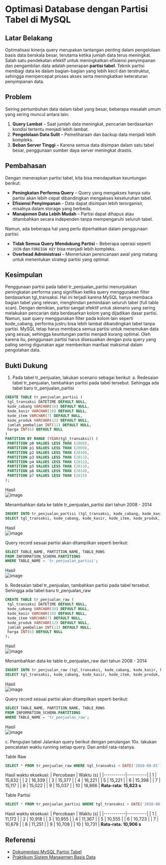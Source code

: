 
# **Optimasi Database dengan Partisi Tabel di MySQL**  

## **Latar Belakang**  
Optimalisasi kinerja query merupakan tantangan penting dalam pengelolaan basis data berskala besar, terutama ketika jumlah data terus meningkat. Salah satu pendekatan efektif untuk meningkatkan efisiensi penyimpanan dan pengambilan data adalah penerapan **partisi tabel**. Teknik partisi membagi data ke dalam bagian-bagian yang lebih kecil dan terstruktur, sehingga mempercepat proses akses serta meningkatkan keteraturan penyimpanan data.

## **Problem**  
Seiring pertumbuhan data dalam tabel yang besar, beberapa masalah umum yang sering muncul antara lain:  
1. **Query Lambat** – Saat jumlah data meningkat, pencarian berdasarkan kondisi tertentu menjadi lebih lambat.  
2. **Pengelolaan Data Sulit** – Pemeliharaan dan backup data menjadi lebih kompleks.  
3. **Beban Server Tinggi** – Karena semua data disimpan dalam satu tabel besar, penggunaan sumber daya server meningkat drastis.  

## **Pembahasan**  
Dengan menerapkan partisi tabel, kita bisa mendapatkan keuntungan berikut:  
- **Peningkatan Performa Query** – Query yang mengakses hanya satu partisi akan lebih cepat dibandingkan mengakses keseluruhan tabel.
- **Efisiensi Penyimpanan** – Data dapat disimpan lebih terorganisir, misalnya dalam storage yang berbeda.  
- **Manajemen Data Lebih Mudah** – Partisi dapat dihapus atau ditambahkan secara independen tanpa mempengaruhi seluruh tabel.  

Namun, ada beberapa hal yang perlu diperhatikan dalam penggunaan partisi:  
- **Tidak Semua Query Mendukung Partisi** – Beberapa operasi seperti `JOIN` dan `FOREIGN KEY` bisa menjadi lebih kompleks.
- **Overhead Administrasi** – Memerlukan perencanaan awal yang matang untuk menentukan strategi partisi yang optimal.  

## **Kesimpulan**  
Penggunaan partisi pada tabel tr_penjualan_partisi menunjukkan peningkatan performa yang signifikan ketika query menggunakan filter berdasarkan tgl_transaksi. Hal ini terjadi karena MySQL hanya membaca bagian tabel yang relevan, menghindari pemindaian seluruh tabel (full table scan). Dengan demikian, partisi sangat efektif untuk skenario yang sering melakukan pencarian data berdasarkan kolom yang dijadikan dasar partisi.
Namun, saat query menggunakan filter pada kolom lain seperti kode_cabang, performa justru bisa lebih lambat dibandingkan tabel tanpa partisi. MySQL tetap harus membaca semua partisi untuk menemukan data yang sesuai, sehingga keuntungan partisi menjadi kurang optimal. Oleh karena itu, penggunaan partisi harus disesuaikan dengan pola query yang paling sering digunakan agar memberikan manfaat maksimal dalam pengolahan data.

## **Bukti Dukung**  
1. Pada tabel tr_penjualan, lakukan scenario sebagai berikut: 
a. Redesaian tabel tr_penjualan, tambahkan partisi pada tabel tersebut. Sehingga  ada tabel baru tr_penjualan_partisi
```sql
CREATE TABLE tr_penjualan_partisi ( 
 tgl_transaksi DATETIME DEFAULT NULL, 
 kode_cabang VARCHAR(10) DEFAULT NULL, 
 kode_kasir VARCHAR(10) DEFAULT NULL, 
 kode_item VARCHAR(7) DEFAULT NULL, 
 kode_produk VARCHAR(12) DEFAULT NULL, 
 jumlah_pembelian INT(11) DEFAULT NULL,  
 harga INT(6) DEFAULT NULL 
) 
PARTITION BY RANGE (YEAR(tgl_transaksi)) ( 
 PARTITION p0 VALUES LESS THAN (2008), 
 PARTITION p1 VALUES LESS THAN (2009), 
 PARTITION p2 VALUES LESS THAN (2010), 
 PARTITION p3 VALUES LESS THAN (2011), 
 PARTITION p4 VALUES LESS THAN (2012), 
 PARTITION p5 VALUES LESS THAN (2013), 
 PARTITION p6 VALUES LESS THAN (2014), 
 PARTITION p7 VALUES LESS THAN (2015) 
);
```
Hasil <br>
![image](https://github.com/user-attachments/assets/211ec94f-6038-43b7-b4ec-20a9f189c5fa)

Menambahkan data ke table tr_penjualan_partisi dari tahun 2008 - 2014
```sql
INSERT INTO tr_penjualan_partisi (tgl_transaksi, kode_cabang, kode_kasir, kode_item,  kode_produk, jumlah_pembelian, harga) ( 
SELECT tgl_transaksi, kode_cabang, kode_kasir, kode_item, kode_produk, jumlah_pembelian, harga_produk FROM tr_penjualan )
```
Hasil <br>
![image](https://github.com/user-attachments/assets/ce2f82dd-8c33-4200-a154-76f947553c4d)

Query record sesuai partisi akan ditampilkan seperti  berikut:
```sql
SELECT TABLE_NAME, PARTITION_NAME, TABLE_ROWS 
FROM INFORMATION_SCHEMA.PARTITIONS 
WHERE TABLE_NAME = 'tr_penjualan_partisi'; 
```
Hasil <br>
![image](https://github.com/user-attachments/assets/4ad62381-f90b-4f6c-9aa4-85d56593f829)

b. Redesaian tabel tr_penjualan, tambahkan partisi pada tabel tersebut. Sehingga  ada tabel baru tr_penjualan_raw
```sql
CREATE TABLE tr_penjualan_raw ( 
 tgl_transaksi DATETIME DEFAULT NULL, 
 kode_cabang VARCHAR(10) DEFAULT NULL, 
 kode_kasir VARCHAR(10) DEFAULT NULL, 
 kode_item VARCHAR(7) DEFAULT NULL, 
 kode_produk VARCHAR(12) DEFAULT NULL, 
 jumlah_pembelian INT(11) DEFAULT NULL,  
 harga INT(6) DEFAULT NULL 
);
```
Hasil <br>
![image](https://github.com/user-attachments/assets/8f347184-e0f3-4892-be9a-39d0c0b9e312)

Menambahkan data ke table tr_penjualan_raw dari tahun 2008 - 2014
```sql
INSERT INTO tr_penjualan_raw (tgl_transaksi, kode_cabang, kode_kasir, kode_item,  kode_produk, jumlah_pembelian, harga) ( 
SELECT tgl_transaksi, kode_cabang, kode_kasir, kode_item, kode_produk, jumlah_pembelian, harga_produk FROM tr_penjualan )
```
Hasil <br>
![image](https://github.com/user-attachments/assets/5b53145d-7bca-40b0-a209-d79948d57192)

Query record sesuai partisi akan ditampilkan seperti  berikut:
```sql
SELECT TABLE_NAME, PARTITION_NAME, TABLE_ROWS 
FROM INFORMATION_SCHEMA.PARTITIONS 
WHERE TABLE_NAME = 'tr_penjualan_raw'; 
```
Hasil <br>
![image](https://github.com/user-attachments/assets/649f55e8-24c9-44b5-b758-837965028b70)


c. Pengujian tabel 
Jalankan query berikut dengan perulangan 10x. lakukan pencatatan waktu running setiap query. Dan ambil rata-ratanya.

Table Raw
```sql
SELECT * FROM tr_penjualan_raw WHERE tgl_transaksi > DATE('2010-08-01') AND tgl_transaksi < DATE('2011-07-31') 
```
Hasil waktu eksekusi:
| Percobaan | Waktu (s) |
|-----------|----------|
| 1         | 15,632   |
| 2         | 16,339   |
| 3         | 15,377   |
| 4         | 16,221   |
| 5         | 15,221   |
| 6         | 15,398   |
| 7         | 15,117   |
| 8         | 15,022   |
| 9         | 15,037   |
| 10        | 18,866   |
**Rata-rata: 15,823 s**

Table Partisi
```sql
SELECT * FROM tr_penjualan_partisi WHERE tgl_transaksi > DATE('2010-08-01') AND tgl_transaksi < DATE('2011-07-31')
```
Hasil waktu eksekusi:
| Percobaan | Waktu (s) |
|-----------|----------|
| 1         | 11,172   |
| 2         | 10,918   |
| 3         | 10,955   |
| 4         | 11,367   |
| 5         | 10,555   |
| 6         | 10,723   |
| 7         | 10,679   |
| 8         | 11,251   |
| 9         | 10,708   |
| 10        | 10,731   |
**Rata-rata: 10,906 s**


## **Referensi**  
- [Dokumentasi MySQL Partisi Tabel](https://dev.mysql.com/doc/refman/8.0/en/partitioning.html)  
- [Praktikum Sistem Manajemen Basis Data](https://drive.google.com/file/d/1owdQasYnWgnII95wxeOau5ixu9UYlGoS/view?usp=sharing)
